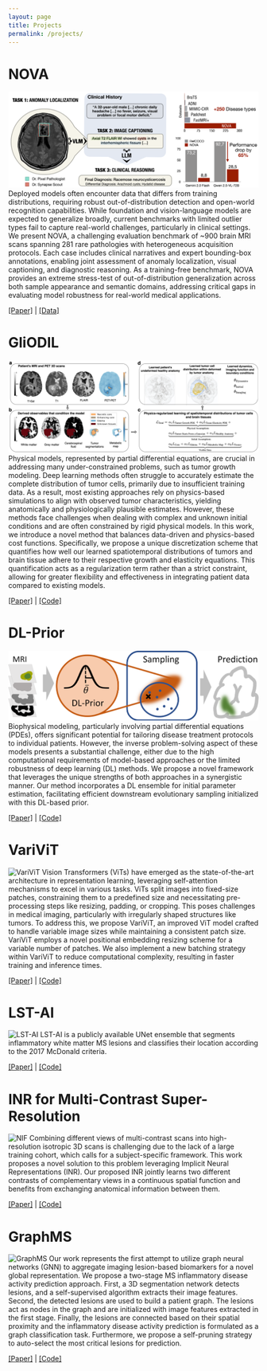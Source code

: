 ```yaml
---
layout: page
title: Projects
permalink: /projects/
---
```

# NOVA
![NOVA](/assets/NOVA.png)
Deployed models often encounter data that differs from training distributions, requiring robust out-of-distribution detection and open-world recognition capabilities. While foundation and vision-language models are expected to generalize broadly, current benchmarks with limited outlier types fail to capture real-world challenges, particularly in clinical settings.
We present NOVA, a challenging evaluation benchmark of ~900 brain MRI scans spanning 281 rare pathologies with heterogeneous acquisition protocols. Each case includes clinical narratives and expert bounding-box annotations, enabling joint assessment of anomaly localization, visual captioning, and diagnostic reasoning. As a training-free benchmark, NOVA provides an extreme stress-test of out-of-distribution generalization across both sample appearance and semantic domains, addressing critical gaps in evaluating model robustness for real-world medical applications.

[[Paper]](https://arxiv.org/abs/2505.14064) | [[Data]](https://huggingface.co/datasets/Ano-2090/Nova)

# GliODIL
![GliODIL](/assets/GliODIL.png)
Physical models, represented by partial differential equations, are crucial in addressing many under-constrained problems, such as tumor growth modeling. Deep learning methods often struggle to accurately estimate the complete distribution of tumor cells, primarily due to insufficient training data. As a result, most existing approaches rely on physics-based simulations to align with observed tumor characteristics, yielding anatomically and physiologically plausible estimates. However, these methods face challenges when dealing with complex and unknown initial conditions and are often constrained by rigid physical models. In this work, we introduce a novel method that balances data-driven and physics-based cost functions. Specifically, we propose a unique discretization scheme that quantifies how well our learned spatiotemporal distributions of tumors and brain tissue adhere to their respective growth and elasticity equations. This quantification acts as a regularization term rather than a strict constraint, allowing for greater flexibility and effectiveness in integrating patient data compared to existing models.

[[Paper]](https://neurips.cc/virtual/2024/poster/94680) | [[Code]](https://github.com/m1balcerak/PhysRegTumor)

# DL-Prior
![DL-Prior](/assets/DL-Prior.png)
Biophysical modeling, particularly involving partial differential equations (PDEs), offers significant potential for tailoring disease treatment protocols to individual patients. However, the inverse problem-solving aspect of these models presents a substantial challenge, either due to the high computational requirements of model-based approaches or the limited robustness of deep learning (DL) methods. We propose a novel framework that leverages the unique strengths of both approaches in a synergistic manner. Our method incorporates a DL ensemble for initial parameter estimation, facilitating efficient downstream evolutionary sampling initialized with this DL-based prior.

[[Paper]](https://ieeexplore.ieee.org/document/10748406) | [[Code]](https://github.com/jonasw247/a-learnable-prior-improves-inverse-tumor-growth-modeling)

# VariViT
![VariViT](/assets/VariViT.png)
Vision Transformers (ViTs) have emerged as the state-of-the-art architecture in representation learning, leveraging self-attention mechanisms to excel in various tasks. ViTs split images into fixed-size patches, constraining them to a predefined size and necessitating pre-processing steps like resizing, padding, or cropping. This poses challenges in medical imaging, particularly with irregularly shaped structures like tumors. To address this, we propose VariViT, an improved ViT model crafted to handle variable image sizes while maintaining a consistent patch size. VariViT employs a novel positional embedding resizing scheme for a variable number of patches. We also implement a new batching strategy within VariViT to reduce computational complexity, resulting in faster training and inference times.

[[Paper]](https://openreview.net/forum?id=uoRbMNoZ7w) | [[Code]](https://github.com/Aswathi-Varma/varivit)

# LST-AI
![LST-AI](/assets/lst-ai.png)
LST-AI is a publicly available UNet ensemble that segments inflammatory white matter MS lesions and classifies their location according to the 2017 McDonald criteria.

[[Paper]](https://doi.org/10.1016/j.nicl.2024.103611) | [[Code]](https://github.com/CompImg/LST-AI)

# INR for Multi-Contrast Super-Resolution
![NIF](/assets/NIF.png)
Combining different views of multi-contrast scans into high-resolution isotropic 3D scans is challenging due to the lack of a large training cohort, which calls for a subject-specific framework. This work proposes a novel solution to this problem leveraging Implicit Neural Representations (INR). Our proposed INR jointly learns two different contrasts of complementary views in a continuous spatial function and benefits from exchanging anatomical information between them.

[[Paper]](https://link.springer.com/chapter/10.1007/978-3-031-43993-3_17) | [[Code]](https://github.com/jqmcginnis/multi_contrast_inr/)

# GraphMS
![GraphMS](/assets/GraphMS.png)
Our work represents the first attempt to utilize graph neural networks (GNN) to aggregate imaging lesion-based biomarkers for a novel global representation. We propose a two-stage MS inflammatory disease activity prediction approach. First, a 3D segmentation network detects lesions, and a self-supervised algorithm extracts their image features. Second, the detected lesions are used to build a patient graph. The lesions act as nodes in the graph and are initialized with image features extracted in the first stage. Finally, the lesions are connected based on their spatial proximity and the inflammatory disease activity prediction is formulated as a graph classification task. Furthermore, we propose a self-pruning strategy to auto-select the most critical lesions for prediction. 

[[Paper]](https://link.springer.com/chapter/10.1007/978-3-031-43993-3_22) | [[Code]](https://github.com/chinmay5/ms_ida)
